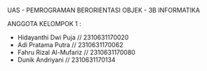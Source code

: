 UAS - PEMROGRAMAN BERORIENTASI OBJEK - 3B INFORMATIKA

ANGGOTA KELOMPOK 1 :
  - Hidayanthi Dwi Puja // 2310631170020
  - Adi Pratama Putra // 2310631170062
  - Fahru Rizal Al-Mufariz // 2310631170080
  - Dunik Andriyani // 2310631170134

